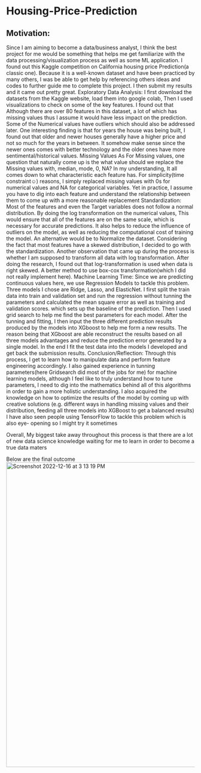 # Housing-Price-Prediction
## Motivation:
Since I am aiming to become a data/business analyst, I think the best project for me would be something that helps me get familiarize with the data processing/visualization process as well as some ML application. I found out this Kaggle competition on California housing price Prediction(a classic one).
Because it is a well-known dataset and have been practiced by many others, I was be able to get help by referencing others ideas and codes to further guide me to complete this project. I then submit my results and it came out pretty great.
Exploratory Data Analysis:
I first download the datasets from the Kaggle website, load them into google colab, Then I used visualizations to check on some of the key features. I found out that Although there are over 80 features in this dataset, a lot of which has missing values thus I assume it would have less impact on the prediction. Some of the Numerical values have outliers which should also be addressed later.
One interesting finding is that for years the house was being built, I found out that older and newer houses generally have a higher price and not so much for the years in between. It somehow make sense since the newer ones comes with better technology and the older ones have more sentimental/historical values.
Missing Values
As For Missing values, one question that naturally come up is the what value should we replace the Missing values with, median, mode, 0, NA? In my understanding, It all comes down to what characteristic each feature has. For simplicity(time constraint☺) reasons, I simply replaced missing values with 0s for numerical values and NA for categorical variables. Yet in practice, I assume you have to dig into each feature and understand the relationship between them to come up with a more reasonable replacement
Standardization:
Most of the features and even the Target variables does not follow a normal distribution. By doing the log transformation on the numerical values, This would ensure that all of the features are on the same scale, which is necessary for accurate predictions. It also helps to reduce the influence of outliers on the model, as well as reducing the computational cost of training the model.
An alternative would be to Normalize the dataset. Considering the fact that most features have a skewed distribution, I decided to go with the standardization.
Another observation that came up during the process is whether I am supposed to transform all data with log transformation. After doing the research, I found out that log-transformation is used when data is right skewed. A better method to use box-cox transformation(which I did not really implement here).
Machine Learning Time:
Since we are predicting continuous values here, we use Regression Models to tackle this problem. Three models I chose are Ridge, Lasso, and ElasticNet. I first split the train data into train and validation set and run the regression without tunning the parameters and calculated the mean square error as well as training and validation scores. which sets up the baseline of the prediction. Then I used grid search to help me find the best parameters for each model.
After the tunning and fitting, I then input the three different prediction results produced by the models into XGboost to help me form a new results. The reason being that XGboost are able reconstruct the results based on all three models advantages and reduce the prediction error generated by a single model.
In the end I fit the test data into the models I developed and get back the submission results.
Conclusion/Reflection:
Through this process, I get to learn how to manipulate data and perform feature engineering accordingly. I also gained experience in tunning parameters(here Gridsearch did most of the jobs for me) for machine learning models, although I feel like to truly understand how to tune parameters, I need to dig into the mathematics behind all of this algorithms in order to gain a more holistic understanding.
I also acquired the knowledge on how to optimize the results of the model by coming up with creative solutions (e.g. different ways in handling missing values and their distribution, feeding all three models into XGBoost to get a balanced results)
I have also seen people using TensorFlow to tackle this problem which is also eye- opening so I might try it sometimes

Overall, My biggest take away throughout this process is that there are a lot of new data science knowledge waiting for me to learn in order to become a true data maters

Below are the final outcome
<img width="814" alt="Screenshot 2022-12-16 at 3 13 19 PM" src="https://user-images.githubusercontent.com/114832226/208181629-e4fe7ea0-23a4-4368-8b70-a4739ac134b5.png">
